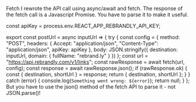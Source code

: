 Fetch
I rewrote the API call using async/await and fetch. The response of the fetch call is a Javascript Promise. You have to parse it to make it useful.

const apiKey = process.env.REACT_APP_REBRANDLY_API_KEY;

export const postUrl = async inputUrl => {
  try {
    const config = {
      method: "POST",
      headers: {
        Accept: "application/json",
        "Content-Type": "application/json",
        apiKey: apiKey
      },
      body: JSON.stringify({
        destination: inputUrl,
        domain: { fullName: "rebrand.ly" }
      })
    };
    const url = "https://api.rebrandly.com/v1/links";
    const rawResponse = await fetch(url, config);
    const response = await rawResponse.json();
    if (rawResponse.ok) {
      const { destination, shortUrl } = response;
      return { destination, shortUrl };
    }
  } catch (error) {
    console.log(`Something went wrong: ${error}`);
    return null;
  }
};
But you have to use the json() method of the fetch API to parse it - not JSON.parse()!
